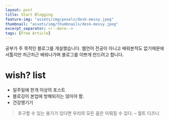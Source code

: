 ```yaml
---
layout: post
title: Start Blogging
feature-img: "assets/img/pexels/desk-messy.jpeg"
thumbnail: "assets/img/thumbnails/desk-messy.jpeg"
excerpt_separator: <!--more-->
tags: [Free Article]
---
```


공부가 주 목적인 블로그를 개설했습니다. 웹언어 전공이 아니고 배워본적도 없기때문에 서툴지만 차근차근 배워나가며 블로그를 이쁘게 만드려고 합니다.



# wish? list

* 일주일에 한개 이상의 포스트
* 블로깅이 본업에 방해되지는 않아야 함.
* 건강챙기기


> 추구할 수 있는 용기가 있다면 우리의 모든 꿈은 이뤄질 수 있다. – 월트 디즈니
